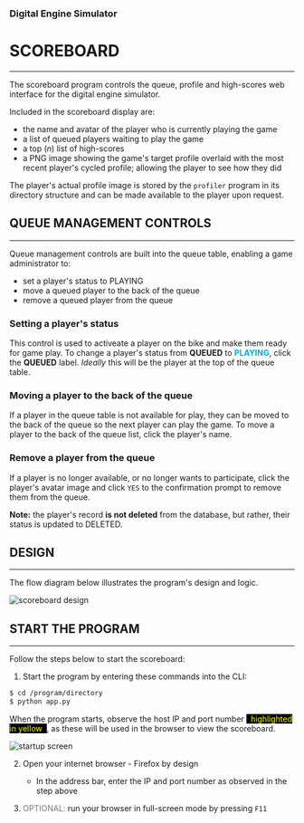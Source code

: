 
### Digital Engine Simulator
# SCOREBOARD
---
The scoreboard program controls the queue, profile and high-scores web interface for the digital engine simulator.

Included in the scoreboard display are:
+ the name and avatar of the player who is currently playing the game
+ a list of queued players waiting to play the game
+ a top ($n$) list of high-scores
+ a PNG image showing the game's target profile overlaid with the most recent player's cycled profile; allowing the player to see how they did

The player's actual profile image is stored by the `profiler` program in its directory structure and can be made available to the player upon request.



## QUEUE MANAGEMENT CONTROLS
---
Queue management controls are built into the queue table, enabling a game administrator to:
+ set a player's status to PLAYING
+ move a queued player to the back of the queue
+ remove a queued player from the queue

### Setting a player's status
This control is used to activeate a player on the bike and make them ready for game play.  To change a player's status from **QUEUED** to <span style="color: #00afd5;"><b>PLAYING</b></span>, click the **QUEUED** label.  *Ideally* this will be the player at the top of the queue table.

### Moving a player to the back of the queue
If a player in the queue table is not available for play, they can be moved to the back of the queue so the next player can play the game. To move a player to the back of the queue list, click the player's name.

### Remove a player from the queue
If a player is no longer available, or no longer wants to participate, click the player's avatar image and click `YES` to the confirmation prompt to remove them from the queue.

**Note:** the player's record **is not deleted** from the database, but rather, their status is updated to DELETED.



## DESIGN
---
The flow diagram below illustrates the program's design and logic.  

![scoreboard design](flow_scoreboard.png)



## START THE PROGRAM
---
Follow the steps below to start the scoreboard:

1) Start the program by entering these commands into the CLI:
```bash
$ cd /program/directory
$ python app.py
```
When  the program starts, observe the host IP and port number <span style="background-color: black; color: yellow;"> &nbsp; highlighted in yellow&nbsp; </span>, as these will be used in the browser to view the scoreboard.

![startup screen](startup.png)

2) Open your internet browser - Firefox by design
   + In the address bar, enter the IP and port number as observed in the step above

3) <span style="color: #777;">OPTIONAL:</span> run your browser in full-screen mode by pressing `F11`

